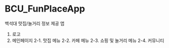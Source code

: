 # BCU_FunPlaceApp
백석대 맛집/놀거리 정보 제공 앱

1. 로고
2. 메인페이지
2-1. 맛집 메뉴
2-2. 카페 메뉴
2-3. 쇼핑 및 놀거리 메뉴
2-4. 커뮤니티
